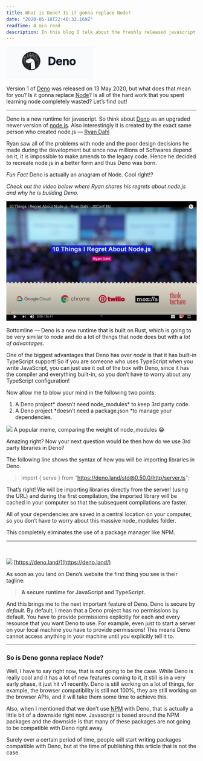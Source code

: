 ```yaml
---
title: What is Deno? Is it gonna replace Node?
date: "2020-05-18T22:40:32.169Z"
readTime: 4 min read
description: In this blog I talk about the freshly released javascript runtime Deno.
---
```


![Deno](./deno_logo.png)

<!-- ### What is Deno? Is it gonna replace Node?

![](https://cdn-images-1.medium.com/max/800/1*FiStM9NRNgVfoSPlYEyINg.png) -->

Version 1 of [Deno](https://deno.land/) was released on 13 May 2020, but what
does that mean for you? Is it gonna replace [Node](https://nodejs.org/en/)? Is
all of the hard work that you spent learning node completely wasted? Let’s find
out!

---

Deno is a new runtime for javascript. So think about [Deno](https://deno.land/)
as an upgraded newer version of [node.js](https://nodejs.org/en/)_._ Also
interestingly it is created by the exact same person who created node.js — [Ryan
Dahl](https://www.google.com/search?q=nodejs+creaor&rlz=1C5CHFA_enIN871IN871&oq=nodejs+creaor&aqs=chrome..69i57j0l7.7646j1j1&sourceid=chrome&ie=UTF-8)

Ryan saw all of the problems with node and the poor design decisions he made
during the development but since now millions of Softwares depend on it, it is
impossible to make amends to the legacy code. Hence he decided to recreate
node.js in a better form and thus Deno was born.

_Fun Fact_ Deno is actually an anagram of Node. Cool right!?

_Check out the video below where Ryan shares his regrets about node.js and why
he is building Deno._

[![](./YTvideoImg.png)](https://www.youtube.com/watch?v=M3BM9TB-8yA)

Bottomline — Deno is a new runtime that is built on Rust, which is going to be
very similar to _node_ and do a lot of things that node does but with a _lot of
advantages._

One of the biggest advantages that Deno has over _node_ is that it has built-in
TypeScript support! So if you are someone who uses TypeScript when you write
JavaScript, you can just use it out of the box with Deno, since it has the
compiler and everything built-in, so you don’t have to worry about any
TypeScript configuration!

Now allow me to blow your mind in the following two points:

1.  A Deno project* doesn’t need node_modules* to keep 3rd party code.
1.  A Deno project *doesn’t need a package.json *to manage your dependencies.

![](https://cdn-images-1.medium.com/max/800/1*HUVVAQ3OSGCz3VfzIJApmQ.png)
<span class="figcaption_hack">A popular meme, comparing the weight of node_modules 😂</span>

Amazing right? Now your next question would be then how do we use 3rd party
libraries in Deno?

The following line shows the syntax of how you will be importing libraries in
Deno.

> import { serve } from “https://deno.land/std@0.50.0/http/server.ts";

That’s right! We will be importing libraries directly from the server! (using
the URL) and during the first compilation, the imported library will be cached
in your computer so that the subsequent compilations are faster.

All of your dependencies are saved in a central location on your computer, so
you don’t have to worry about this massive node_modules folder.

This completely eliminates the use of a package manager like NPM.

---

<br>

![](https://cdn-images-1.medium.com/max/800/1*DZhjBoOmkJMWneMDrHiu9A.png)
<span class="figcaption_hack">[https://deno.land/](https://deno.land/)</span>

As soon as you land on Deno’s website the first thing you see is their tagline:

> **A secure runtime for JavaScript and TypeScript.**

And this brings me to the next important feature of Deno. Deno is secure by
_default_. By default, I mean that a Deno project has no permissions by default.
You have to provide permissions explicitly for each and every resource that you
want Deno to use. For example, even just to start a server on your local machine
you have to provide permissions! This means Deno cannot access anything in your
machine until you explicitly tell it to.

---

### So is Deno gonna replace Node?

Well, I have to say right now, that is not going to be the case. While Deno is
really cool and it has a lot of new features coming to it, it still is in a very
early phase, it just hit v1 recently. Deno is still working on a lot of things,
for example, the browser compatibility is still not 100%, they are still working
on the browser APIs, and it will take them some time to achieve this.

Also, when I mentioned that we don’t use [NPM](https://www.npmjs.com/) with
Deno, that is actually a little bit of a downside right now. Javascript is based
around the NPM packages and the downside is that many of these packages are not
going to be compatible with Deno right away.

Surely over a certain period of time, people will start writing packages
compatible with Deno, but at the time of publishing this article that is not the
case.
